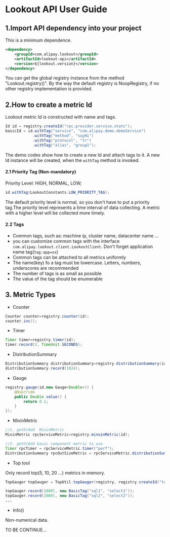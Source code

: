 # Lookout  API User Guide

## 1.Import API dependency into your project

This is a minimum dependence.

```xml
<dependency>
	<groupId>com.alipay.lookout</groupId>
	<artifactId>lookout-api</artifactId>
	<version>${lookout.version}</version>
</dependency>
```

You can get the global registry instance from the method "Lookout.registry()".
By the way the default registry is NoopRegistry, if no other registry implementation is provided.

## 2.How to create a metric Id

 Lookout metric Id is constructed with name and tags.

 ```java
 Id id = registry.createId("rpc.provider.service.stats");
 basicId = id.withTag("service", "com.alipay.demo.demoService")
             .withTag("method", "sayHi")
             .withTag("protocol", "tr")
             .withTag("alias", "group1");
 ```
 The demo codes show how to create a new Id and attach tags to it.
 A new Id instance will be created, when the `withTag` method is invoked.

#### 2.1 Priority Tag (Non-mandatory)

Priority Level: HIGH, NORMAL, LOW;

```java
id.withTag(LookoutConstants.LOW_PRIORITY_TAG);
```
The default priority level is normal, so you don't have to put a priority tag.The priority level represents a time interval of data collecting.
A metric with a higher level will be collected more timely.

#### 2.2 Tags

 - Common tags, such as: machine ip, cluster name, datacenter name ...
 - you can customize common tags with the interface `com.alipay.lookout.client.LookoutClient`. Don't forget application name tag(`tag:app=xx`)
 - Common tags can be attached to all metrics uniformly
 - The name(key) fo a tag must be lowercase. Letters, numbers, underscores are recommended
 - The number of tags is as small as possible
 - The value of the tag should be enumerable


## 3. Metric Types


- Counter

```java
Counter counter=registry.counter(id);
counter.inc();
```

- Timer

```java
Timer timer=registry.timer(id);
timer.record(2, TimeUnit.SECONDS);
```

- DistributionSummary

```java
DistributionSummary distributionSummary=registry.distributionSummary(id);
distributionSummary.record(1024);
```

- Gauge

```java
registry.gauge(id,new Gauge<Double>() {
    @Override
    public Double value() {
        return 0.1;
    }
});
```

- MixinMetric


```java
//1. getOrAdd  MixinMetric
MixinMetric rpcServiceMetric=registry.minxinMetric(id);

//2. getOrAdd basic component metric to use
Timer rpcTimer = rpcServiceMetric.timer("perf");
DistributionSummary rpcOutSizeMetric = rpcServiceMetric.distributionSummary("inputSize");
```

- Top tool

Only record top(5, 10, 20 ...) metrics in memory.

```java
TopGauger topGauger = TopUtil.topGauger(registry, registry.createId("top5sql"), 5);

topGauger.record(1000l, new BasicTag("sql1", "select1"));
topGauger.record(2000l, new BasicTag("sql2", "select2"));
...
```

- Info()

Non-numerical data.

TO BE CONTINUE...







